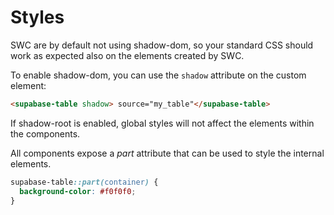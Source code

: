 Styles
===

SWC are by default not using shadow-dom, so your standard 
CSS should work as expected also on the elements created by SWC. 

To enable shadow-dom, you can use the `shadow` attribute on the 
custom element: 

```html
<supabase-table shadow> source="my_table"</supabase-table>
```

If shadow-root is enabled, global styles will not affect the 
elements within the components. 

All components expose a *part* attribute that can be used to
style the internal elements. 

```css
supabase-table::part(container) {
  background-color: #f0f0f0;
}
```
